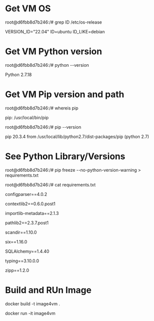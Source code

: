 # Get VM OS 
root@d6fbb8d7b246:/# grep ID /etc/os-release

VERSION_ID="22.04"
ID=ubuntu
ID_LIKE=debian

# Get VM Python version
root@d6fbb8d7b246:/# python --version

Python 2.7.18

# Get VM Pip version and path
root@d6fbb8d7b246:/# whereis pip

pip: /usr/local/bin/pip

root@d6fbb8d7b246:/# pip --version

pip 20.3.4 from /usr/local/lib/python2.7/dist-packages/pip (python 2.7)

# See Python Library/Versions
root@d6fbb8d7b246:/# pip freeze --no-python-version-warning > requirements.txt

root@d6fbb8d7b246:/# cat requirements.txt

configparser==4.0.2

contextlib2==0.6.0.post1

importlib-metadata==2.1.3

pathlib2==2.3.7.post1

scandir==1.10.0

six==1.16.0

SQLAlchemy==1.4.40

typing==3.10.0.0

zipp==1.2.0


# Build and RUn Image

docker build -t image4vm .

docker run -it image4vm

